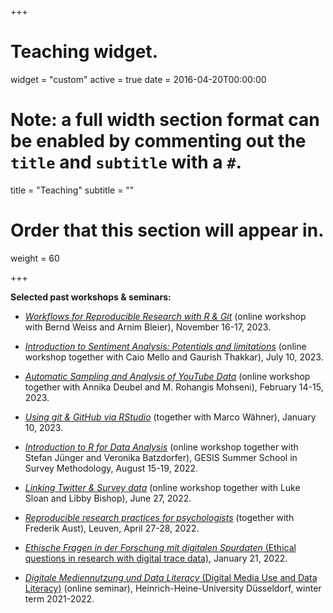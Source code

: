 +++
# Teaching widget.
widget = "custom"
active = true
date = 2016-04-20T00:00:00

# Note: a full width section format can be enabled by commenting out the `title` and `subtitle` with a `#`.
title = "Teaching"
subtitle = ""

# Order that this section will appear in.
weight = 60

+++

**Selected past workshops & seminars:**

- [*Workflows for Reproducible Research with R & Git*](https://github.com/jobreu/reproducible-research-gesis-2023) (online workshop with Bernd Weiss and Arnim Bleier), November 16-17, 2023.

- [*Introduction to Sentiment Analysis: Potentials and limitations*](https://github.com/CAIS-Research/Introduction-to-SA-Training-CAIS) (online workshop together with Caio Mello and Gaurish Thakkar), July 10, 2023.

- [*Automatic Sampling and Analysis of YouTube Data*](https://github.com/jobreu/youtube-workshop-gesis-2023) (online workshop together with Annika Deubel and M. Rohangis Mohseni), February 14-15, 2023.

- [*Using git & GitHub via RStudio*](https://github.com/CAIS-Research/git_workshop) (together with Marco Wähner), January 10, 2023.

- [*Introduction to R for Data Analysis*](https://github.com/StefanJuenger/r-intro-gesis-2022) (online workshop together with Stefan Jünger and Veronika Batzdorfer), GESIS Summer School in Survey Methodology, August 15-19, 2022.

- [*Linking Twitter & Survey data*](https://github.com/jobreu/twitter-linking-workshop-2022) (online workshop together with Luke Sloan and Libby Bishop), June 27, 2022.

- [*Reproducible research practices for psychologists*](https://github.com/crsh/reproducible-research-practices-workshop) (together with Frederik Aust), Leuven, April 27-28, 2022.

- [*Ethische Fragen in der Forschung mit digitalen Spurdaten* (Ethical questions in research with digital trace data)](https://zenodo.org/record/5888912), January 21, 2022.

- [*Digitale Mediennutzung und Data Literacy* (Digital Media Use and Data Literacy)](https://github.com/jobreu/data-literacy-seminar-21-22) (online seminar), Heinrich-Heine-University Düsseldorf, winter term 2021-2022.